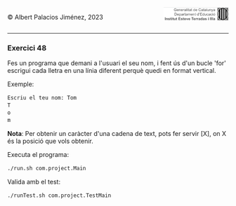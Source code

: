 <div style="display: flex; width: 100%;">
    <div style="flex: 1; padding: 0px;">
        <p>© Albert Palacios Jiménez, 2023</p>
    </div>
    <div style="flex: 1; padding: 0px; text-align: right;">
        <img src="../../assets/ieti.png" height="32" alt="Logo de IETI" style="max-height: 32px;">
    </div>
</div>
<hr/>

### Exercici 48

Fes un programa que demani a l'usuari el seu nom, i fent ús d'un bucle 'for' escrigui cada lletra en una línia diferent perquè quedi en format vertical.

Exemple:
```python
Escriu el teu nom: Tom
T
o
m
```

**Nota**: Per obtenir un caràcter d'una cadena de text, pots fer servir [X], on X és la posició que vols obtenir.


Executa el programa:
```bash
./run.sh com.project.Main
```

Valida amb el test:
```bash
./runTest.sh com.project.TestMain
```